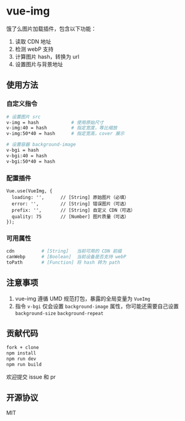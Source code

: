 # vue-img

饿了么图片加载插件，包含以下功能：

1. 读取 CDN 地址
2. 检测 webP 支持
3. 计算图片 hash，转换为 url
4. 设置图片与背景地址

## 使用方法

### 自定义指令

```bash
# 设置图片 src
v-img = hash            # 使用原始尺寸
v-img:40 = hash         # 指定宽度，等比缩放
v-img:50*40 = hash      # 指定宽高，cover 展示

# 设置容器 background-image
v-bgi = hash
v-bgi:40 = hash
v-bgi:50*40 = hash
```

### 配置插件

```JS
Vue.use(VueImg, {
  loading: '',      // [String] 原始图片（必填）
  error: '',        // [String] 错误图片（可选）
  prefix: '',       // [String] 自定义 CDN（可选）
  quality: 75       // [Number] 图片质量（可选）
});
```

### 可用属性

```bash
cdn          # [String]   当前可用的 CDN 前缀
canWebp      # [Boolean]  当前设备是否支持 webP
toPath       # [Function] 将 hash 转为 path
```

## 注意事项

1. vue-img 遵循 UMD 规范打包，暴露的全局变量为 `VueImg`
2. 指令 `v-bgi` 仅会设置 `background-image` 属性，你可能还需要自己设置 `background-size` `background-repeat`

## 贡献代码

```bash
fork + clone
npm install
npm run dev
npm run build
```

欢迎提交 issue 和 pr

## 开源协议

MIT
